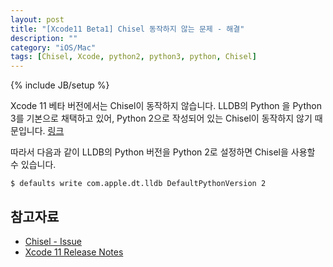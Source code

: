```yaml
---
layout: post
title: "[Xcode11 Beta1] Chisel 동작하지 않는 문제 - 해결"
description: ""
category: "iOS/Mac"
tags: [Chisel, Xcode, python2, python3, python, Chisel]
---
```

{% include JB/setup %}

Xcode 11 베타 버전에서는 Chisel이 동작하지 않습니다. LLDB의 Python 을 Python 3를 기본으로 채택하고 있어, Python 2으로 작성되어 있는 Chisel이 동작하지 않기 때문입니다. [링크](https://developer.apple.com/documentation/xcode_release_notes/xcode_11_beta_release_notes#3319453)

따라서 다음과 같이 LLDB의 Python 버전을 Python 2로 설정하면 Chisel을 사용할 수 있습니다.

```
$ defaults write com.apple.dt.lldb DefaultPythonVersion 2
```

## 참고자료
* [Chisel - Issue](https://github.com/facebook/chisel/issues/262)
* [Xcode 11 Release Notes](https://developer.apple.com/documentation/xcode_release_notes/xcode_11_beta_release_notes#3319453)